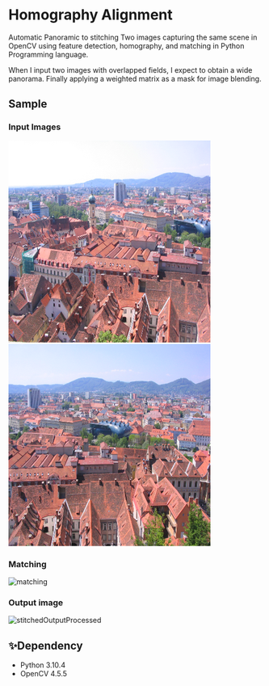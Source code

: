# Homography Alignment

Automatic Panoramic to stitching Two images capturing the same scene in OpenCV using feature detection, homography, and matching in Python Programming language.

When I input two images with overlapped fields, I expect to obtain a wide panorama. Finally applying a weighted matrix as a mask for image blending.


## Sample 

### Input Images
<img src="https://github.com/Jemmy-cloud/Homography-Alignment/blob/master/unstitchedImages/left_image.png" width=400 height=400 >   <img src="https://github.com/Jemmy-cloud/Homography-Alignment/blob/master/unstitchedImages/right%20image.png" width=400 height=400 >

### Matching
![matching](https://user-images.githubusercontent.com/85626938/166119292-bc2436c7-ca00-4c1d-9aaf-67bbbfc3798e.png)

### Output image
![stitchedOutputProcessed](https://user-images.githubusercontent.com/85626938/166118022-dc4962b4-e04c-4db7-b763-29247e699115.png)




## ✨Dependency
- Python 3.10.4
- OpenCV 4.5.5


